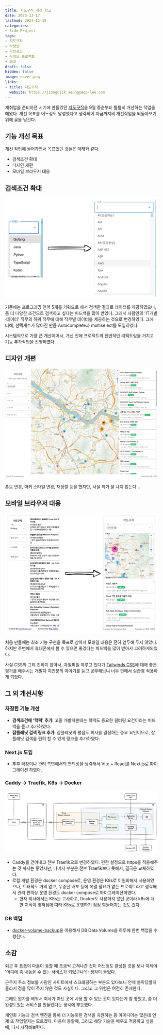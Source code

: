 ```yaml
---
title: 지도구직 개선 회고
date: 2023-12-17
lastmod: 2023-12-19
categories:
- Side Project
tags:
- 지도구직
- 사람인
- 구인공고
- 사이드 프로젝트
- 회고
draft: false
hidden: false 
image: cover.png
links:
- title: 지도구직
  website: https://jidogujik.seungyeop-lee.com
---
```


재취업을 준비하던 시기에 만들었던 [지도구직](https://jidogujik.seungyeop-lee.com)을 9월 중순부터 틈틈히 개선하는 작업을 해왔다.
개선 목표를 어느정도 달성했다고 생각되어 지금까지의 개선작업을 되돌아보기 위해 글을 남긴다.

## 기능 개선 목표

개선 작업에 들어가면서 목표했던 것들은 아래와 같다.

- 검색조건 확대
- 디자인 개편
- 모바일 브라우저 대응

## 검색조건 확대

![Before -> After](지도구직-검색조건변경.png)

기존에는 프로그래밍 언어 5개를 키워드로 해서 검색한 결과로 데이터를 제공하였으나, 좀 더 다양한 조건으로 검색하고 싶다는 피드백을 많이 받았다.
그래서 사람인의 'IT개발·데이터' 직무의 하위 직무에 대해 직무별 데이터를 제공하는 것으로 변경하였다. 그에 더해, 선택개수가 많아진 만큼 Autocomplete과 multiselect를 도입하였다.

시스템적으로 가장 큰 개선이어서, 개선 전에 프로젝트의 전반적인 리팩토링을 거치고 기능 추가작업을 진행하였다.

## 디자인 개편

![](지도구직-디자인변경.png)

폰트 변경, 마커 스타일 변경, 재정렬 등을 했지만, 사실 티가 잘 나지 않는다...

## 모바일 브라우저 대응

![Before -> After](지도구직-모바일대응.png)

처음 만들때는 최소 기능 구현을 목표로 삼아서 모바일 대응은 전혀 염두해 두지 않았다. 하지만 주변에서 휴대폰에서 볼 수 있으면 좋겠다는 피드백을 많이 받아서 고려하게되었다.

사실 CSS와 그리 친하지 않아서, 차일피일 미루고 있다가 [Tailwinds CSS](https://tailwindcss.com/)에 대해 좋은 평가를 해주시는 개발자 지인분의 이야기를 듣고 공부해보니 너무 편해서 실습겸 적용하게 되었다.

## 그 외 개선사항

### 자잘한 기능 개선

- **검색조건에 '학력' 추가**: 고졸 개발자한테는 학력도 중요한 필터링 요건이라는 피드백을 듣고 추가하였다.
- **잡플레닛 검색 링크 추가**: 잡플레닛의 평점도 회사를 결정하는 중요 요인이므로, 잡플레닛 검색을 편히 할 수 있게 링크를 추가하였다.

### Next.js 도입

- 추후 확장이나 관리 측면에서의 편의성을 생각해서 Vite + React를 Next.js로 마이그레이션 하였다.

### Caddy -> Traefik, K8s -> Docker

![](지도구직-배포환경v2.png)
 
- Caddy를 걷어내고 전부 Traefik으로 변경하였다. 편한 설정으로 https를 적용해주는 것 까지는 좋았지만, 나머지 부분은 전부 Traefik보다 못해서, 결국은 교체하였다.
- 로컬 개발 환경은 docker compose로, 운영 환경은 K8s로 이원화해서 사용하였으나, 트래픽도 거의 없고, 무중단 배포 등에 목맬 필요가 없는 프로젝트라고 생각해서 관리 편의상 운영 환경도 docker compose로 마이그레이션하였다.
  - 현재 회사에서는 K8s는 고사하고, Docker도 사용하지 않던 곳이라 k8s에 대한 지식이 잊혀짐에 따라 K8s로 운영하기 점점 힘들어지는 것도 컸다.

### DB 백업

- [docker-volume-backup](https://github.com/offen/docker-volume-backup)을 이용해서 DB Data Volume을 하루에 한번 백업을 수행한다.

## 소감

퇴근 후 틈틈이 마음이 동할 때 조금씩 고쳐나간 것이 어느정도 완성된 것을 보니 이제야 '어디에 좀 내놓을 수 있는 서비스가 되었구나'란 생각이 들었다.

근무지 주소 정보를 사람인 사이트에서 스크래핑하는 부분도 있다보니 언제 블락당할지 몰라서 정을 많이 주지 않은 것도 사실이다. 그리고 그 위험은 여전히 존재한다.

그래도 뭔가를 배워서 회사가 아닌 곳에 사용 할 수 있는 곳이 있다는게 참 좋았고, 좀 더 완성도있는 서비스를 만들었다는 생각에 뿌듯했다.

개인화 기능과 검색 엔진을 통해 더 지능화된 검색을 지원하는 등 아이디어는 많은데 언제 또 작업할지는 모르겠다. 마음이 동할때, 그리고 해당 기술을 배우고 적용하고 싶을 때, 다시 시작해보련다.
